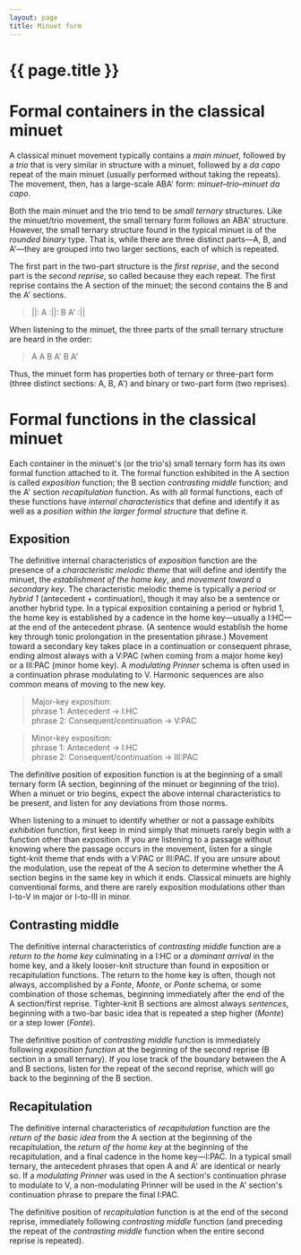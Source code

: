 ```yaml
---
layout: page
title: Minuet form
---
```


{{ page.title }}
================


# Formal containers in the classical minuet #

A classical minuet movement typically contains a *main minuet*, followed by a *trio* that is very similar in structure with a minuet, followed by a *da capo* repeat of the main minuet (usually performed without taking the repeats). The movement, then, has a large-scale ABA' form: *minuet–trio–minuet da capo*.

Both the main minuet and the trio tend to be *small ternary* structures. Like the minuet/trio movement, the small ternary form follows an ABA' structure. However, the small ternary structure found in the typical minuet is of the *rounded binary* type. That is, while there are three distinct parts—A, B, and A'—they are grouped into two larger sections, each of which is repeated. 

The first part in the two-part structure is the *first reprise*, and the second part is the *second reprise*, so called because they each repeat. The first reprise contains the A section of the minuet; the second contains the B and the A' sections.

> ||: A :||: B A' :||

When listening to the minuet, the three parts of the small ternary structure are heard in the order:

> A A B A' B A' 

Thus, the minuet form has properties both of ternary or three-part form (three distinct sections: A, B, A') and binary or two-part form (two reprises).

# Formal functions in the classical minuet #

Each container in the minuet's (or the trio's) small ternary form has its own formal function attached to it. The formal function exhibited in the A section is called *exposition* function; the B section *contrasting middle* function; and the A' section *recapitulation* function. As with all formal functions, each of these functions have *internal characteristics* that define and identify it as well as a *position within the larger formal structure* that define it.

## Exposition ##

The definitive internal characteristics of *exposition* function are the presence of a *characteristic melodic theme* that will define and identify the minuet, the *establishment of the home key*, and *movement toward a secondary key*. The characteristic melodic theme is typically a *period* or *hybrid 1* (antecedent + continuation), though it may also be a sentence or another hybrid type. In a typical exposition containing a period or hybrid 1, the home key is established by a cadence in the home key—usually a I:HC—at the end of the antecedent phrase. (A sentence would establish the home key through tonic prolongation in the presentation phrase.) Movement toward a secondary key takes place in a continuation or consequent phrase, ending almost always with a V:PAC (when coming from a major home key) or a III:PAC (minor home key). A *modulating Prinner* schema is often used in a continuation phrase modulating to V. Harmonic sequences are also common means of moving to the new key.

> Major-key exposition:  
phrase 1: Antecedent → I:HC  
phrase 2: Consequent/continuation → V:PAC

> Minor-key exposition:  
phrase 1: Antecedent → I:HC  
phrase 2: Consequent/continuation → III:PAC

The definitive position of exposition function is at the beginning of a small ternary form (A section, beginning of the minuet or beginning of the trio). When a minuet or trio begins, expect the above internal characteristics to be present, and listen for any deviations from those norms.

When listening to a minuet to identify whether or not a passage exhibits *exhibition* function, first keep in mind simply that minuets rarely begin with a function other than exposition. If you are listening to a passage without knowing where the passage occurs in the movement, listen for a single tight-knit theme that ends with a V:PAC or III:PAC. If you are unsure about the modulation, use the repeat of the A secion to determine whether the A section begins in the same key in which it ends. Classical minuets are highly conventional forms, and there are rarely exposition modulations other than I-to-V in major or I-to-III in minor.

## Contrasting middle ##

The definitive internal characteristics of *contrasting middle* function are a *return to the home key* culminating in a I:HC or a *dominant arrival* in the home key, and a likely looser-knit structure than found in exposition or recapitulation functions. The return to the home key is often, though not always, accomplished by a *Fonte*, *Monte*, or *Ponte* schema, or some combination of those schemas, beginning immediately after the end of the A section/first reprise. Tighter-knit B sections are almost always *sentences*, beginning with a two-bar basic idea that is repeated a step higher (*Monte*) or a step lower (*Fonte*).

The definitive position of *contrasting middle* function is immediately following *exposition function* at the beginning of the second reprise (B section in a small ternary). If you lose track of the boundary between the A and B sections, listen for the repeat of the second reprise, which will go back to the beginning of the B section.

## Recapitulation ##

The definitive internal characteristics of *recapitulation* function are the *return of the basic idea* from the A section at the beginning of the recapitulation, the *return of the home key* at the beginning of the recapitulation, and a final cadence in the home key—I:PAC. In a typical small ternary, the antecedent phrases that open A and A' are identical or nearly so. If a *modulating Prinner* was used in the A section's continuation phrase to modulate to V, a non-modulating Prinner will be used in the A' section's continuation phrase to prepare the final I:PAC.

The definitive position of *recapitulation* function is at the end of the second reprise, immediately following *contrasting middle* function (and preceding the repeat of the *contrasting middle* function when the entire second reprise is repeated).